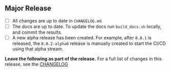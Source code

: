 ## Major Release
- [ ] All changes are up to date in `CHANGELOG.md`.
- [ ] The docs are up to date. To update the docs run `build_docs.sh` locally, and commit the results.
- [ ] A new alpha release has been created. For example, after `0.8.1` is released, the `0.8.2-alpha0` release is manually created to start the CI/CD using that alpha stream.

**Leave the following as part of the release.**
For a full list of changes in this release, see the [CHANGELOG](https://github.com/hypar-io/Elements/blob/master/CHANGELOG.md)
